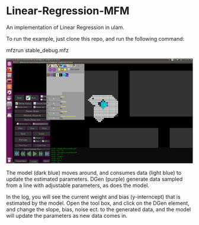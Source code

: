 # Linear-Regression-MFM

An implementation of Linear Regression in ulam.

To run the example, just clone this repo, and run the following command:

mfzrun stable_debug.mfz

![start](https://github.com/ericrosenbrown/Linear-Regression-MFM/blob/master/start.png)

The model (dark blue) moves around, and consumes data (light blue) to update the estimated parameters. DGen (purple) generate data sampled from a line with adjustable parameters, as does the model.

In the log, you will see the current weight and bias (y-interncept) that is estimated by the model. Open the tool box, and click on the DGen element, and change the slope, bias, noise ect. to the generated data, and the model will update the parameters as new data comes in. 
